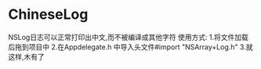 # ChineseLog
NSLog日志可以正常打印出中文,而不被编译成其他字符
使用方式:
1.将文件加载后拖到项目中
2.在Appdelegate.h 中导入头文件#import "NSArray+Log.h"
3.就这样,木有了

